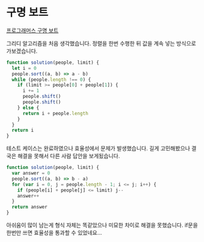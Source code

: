 # 구명 보트

[프로그래머스 구명 보트](https://school.programmers.co.kr/learn/courses/30/lessons/42885)

그리디 알고리즘을 처음 생각했습니다. 정렬을 한번 수행한 뒤 값을 계속 넣는 방식으로 가보겠습니다.

```js
function solution(people, limit) {
  let i = 0
  people.sort((a, b) => a - b)
  while (people.length !== 0) {
    if (limit >= people[0] + people[1]) {
      i += 1
      people.shift()
      people.shift()
    } else {
      return i + people.length
    }
  }
  return i
}
```

테스트 케이스는 완료하였으나 효율성에서 문제가 발생했습니다. 길게 고민해봤으나 결국은 해결을 못해서 다른 사람 답안을 보게됬습니다.

```js
function solution(people, limit) {
  var answer = 0
  people.sort((a, b) => b - a)
  for (var i = 0, j = people.length - 1; i <= j; i++) {
    if (people[i] + people[j] <= limit) j--
    answer++
  }
  return answer
}
```

아쉬움이 많이 남는게 형식 자체는 똑같았으나 미묘한 차이로 해결을 못했습니다. if문을 한번만 쓰면 효율성을 통과할 수 있었네요...
